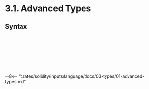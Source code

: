 <!-- This file is generated automatically by infrastructure scripts. Please don't edit by hand. -->

# 3.1. Advanced Types

## Syntax

```{ .ebnf #TypeName }

```

<pre ebnf-snippet="TypeName" style="display: none;"><a href="#TypeName"><span class="k">TypeName</span></a><span class="o"> = </span><span class="cm">(* variant: *)</span><span class="o"> </span><a href="#ArrayTypeName"><span class="k">ArrayTypeName</span></a><br /><span class="o">         | </span><span class="cm">(* variant: *)</span><span class="o"> </span><a href="#FunctionType"><span class="k">FunctionType</span></a><br /><span class="o">         | </span><span class="cm">(* variant: *)</span><span class="o"> </span><a href="#MappingType"><span class="k">MappingType</span></a><br /><span class="o">         | </span><span class="cm">(* variant: *)</span><span class="o"> </span><a href="../02-elementary-types#ElementaryType"><span class="k">ElementaryType</span></a><br /><span class="o">         | </span><span class="cm">(* variant: *)</span><span class="o"> </span><a href="../../05-expressions/06-identifiers#IdentifierPath"><span class="k">IdentifierPath</span></a><span class="o">;</span></pre>

```{ .ebnf #ArrayTypeName }

```

<pre ebnf-snippet="ArrayTypeName" style="display: none;"><span class="cm">(* Postfix unary operator *)</span><br /><a href="#ArrayTypeName"><span class="k">ArrayTypeName</span></a><span class="o"> = </span><span class="cm">(* operand: *)</span><span class="o"> </span><a href="#TypeName"><span class="k">TypeName</span></a><br /><span class="o">                </span><span class="cm">(* open_bracket: *)</span><span class="o"> </span><a href="../../01-file-structure/09-punctuation#OpenBracket"><span class="k">OPEN_BRACKET</span></a><br /><span class="o">                </span><span class="cm">(* index: *)</span><span class="o"> </span><a href="../../05-expressions/01-base-expressions#Expression"><span class="k">Expression</span></a><span class="o">?</span><br /><span class="o">                </span><span class="cm">(* close_bracket: *)</span><span class="o"> </span><a href="../../01-file-structure/09-punctuation#CloseBracket"><span class="k">CLOSE_BRACKET</span></a><span class="o">;</span></pre>

```{ .ebnf #FunctionType }

```

<pre ebnf-snippet="FunctionType" style="display: none;"><a href="#FunctionType"><span class="k">FunctionType</span></a><span class="o"> = </span><span class="cm">(* function_keyword: *)</span><span class="o"> </span><a href="../../01-file-structure/08-keywords#FunctionKeyword"><span class="k">FUNCTION_KEYWORD</span></a><br /><span class="o">               </span><span class="cm">(* parameters: *)</span><span class="o"> </span><a href="../../02-definitions/08-functions#ParametersDeclaration"><span class="k">ParametersDeclaration</span></a><br /><span class="o">               </span><span class="cm">(* attributes: *)</span><span class="o"> </span><a href="#FunctionTypeAttributes"><span class="k">FunctionTypeAttributes</span></a><br /><span class="o">               </span><span class="cm">(* returns: *)</span><span class="o"> </span><a href="../../02-definitions/08-functions#ReturnsDeclaration"><span class="k">ReturnsDeclaration</span></a><span class="o">?</span><span class="o">;</span></pre>

```{ .ebnf #FunctionTypeAttributes }

```

<pre ebnf-snippet="FunctionTypeAttributes" style="display: none;"><a href="#FunctionTypeAttributes"><span class="k">FunctionTypeAttributes</span></a><span class="o"> = </span><span class="cm">(* item: *)</span><span class="o"> </span><a href="#FunctionTypeAttribute"><span class="k">FunctionTypeAttribute</span></a><span class="o">*</span><span class="o">;</span></pre>

```{ .ebnf #FunctionTypeAttribute }

```

<pre ebnf-snippet="FunctionTypeAttribute" style="display: none;"><a href="#FunctionTypeAttribute"><span class="k">FunctionTypeAttribute</span></a><span class="o"> = </span><span class="cm">(* variant: *)</span><span class="o"> </span><a href="../../01-file-structure/08-keywords#InternalKeyword"><span class="k">INTERNAL_KEYWORD</span></a><br /><span class="o">                      | </span><span class="cm">(* variant: *)</span><span class="o"> </span><a href="../../01-file-structure/08-keywords#ExternalKeyword"><span class="k">EXTERNAL_KEYWORD</span></a><br /><span class="o">                      | </span><span class="cm">(* variant: *)</span><span class="o"> </span><a href="../../01-file-structure/08-keywords#PrivateKeyword"><span class="k">PRIVATE_KEYWORD</span></a><br /><span class="o">                      | </span><span class="cm">(* variant: *)</span><span class="o"> </span><a href="../../01-file-structure/08-keywords#PublicKeyword"><span class="k">PUBLIC_KEYWORD</span></a><br /><span class="o">                      | </span><span class="cm">(* variant: *)</span><span class="o"> </span><a href="../../01-file-structure/08-keywords#ConstantKeyword"><span class="k">CONSTANT_KEYWORD</span></a><span class="o"> </span><span class="cm">(* Deprecated in 0.5.0 *)</span><br /><span class="o">                      | </span><span class="cm">(* variant: *)</span><span class="o"> </span><a href="../../01-file-structure/08-keywords#PureKeyword"><span class="k">PURE_KEYWORD</span></a><span class="o"> </span><span class="cm">(* Introduced in 0.4.16 *)</span><br /><span class="o">                      | </span><span class="cm">(* variant: *)</span><span class="o"> </span><a href="../../01-file-structure/08-keywords#ViewKeyword"><span class="k">VIEW_KEYWORD</span></a><span class="o"> </span><span class="cm">(* Introduced in 0.4.16 *)</span><br /><span class="o">                      | </span><span class="cm">(* variant: *)</span><span class="o"> </span><a href="../../01-file-structure/08-keywords#PayableKeyword"><span class="k">PAYABLE_KEYWORD</span></a><span class="o">;</span></pre>

```{ .ebnf #MappingType }

```

<pre ebnf-snippet="MappingType" style="display: none;"><a href="#MappingType"><span class="k">MappingType</span></a><span class="o"> = </span><span class="cm">(* mapping_keyword: *)</span><span class="o"> </span><a href="../../01-file-structure/08-keywords#MappingKeyword"><span class="k">MAPPING_KEYWORD</span></a><br /><span class="o">              </span><span class="cm">(* open_paren: *)</span><span class="o"> </span><a href="../../01-file-structure/09-punctuation#OpenParen"><span class="k">OPEN_PAREN</span></a><br /><span class="o">              </span><span class="cm">(* key_type: *)</span><span class="o"> </span><a href="#MappingKey"><span class="k">MappingKey</span></a><br /><span class="o">              </span><span class="cm">(* equal_greater_than: *)</span><span class="o"> </span><a href="../../01-file-structure/09-punctuation#EqualGreaterThan"><span class="k">EQUAL_GREATER_THAN</span></a><br /><span class="o">              </span><span class="cm">(* value_type: *)</span><span class="o"> </span><a href="#MappingValue"><span class="k">MappingValue</span></a><br /><span class="o">              </span><span class="cm">(* close_paren: *)</span><span class="o"> </span><a href="../../01-file-structure/09-punctuation#CloseParen"><span class="k">CLOSE_PAREN</span></a><span class="o">;</span></pre>

```{ .ebnf #MappingKey }

```

<pre ebnf-snippet="MappingKey" style="display: none;"><a href="#MappingKey"><span class="k">MappingKey</span></a><span class="o"> = </span><span class="cm">(* key_type: *)</span><span class="o"> </span><a href="#MappingKeyType"><span class="k">MappingKeyType</span></a><br /><span class="o">             </span><span class="cm">(* name: *)</span><span class="o"> </span><a href="../../05-expressions/06-identifiers#Identifier"><span class="k">IDENTIFIER</span></a><span class="o">?</span><span class="o">;</span><span class="o"> </span><span class="cm">(* Introduced in 0.8.18 *)</span></pre>

```{ .ebnf #MappingKeyType }

```

<pre ebnf-snippet="MappingKeyType" style="display: none;"><a href="#MappingKeyType"><span class="k">MappingKeyType</span></a><span class="o"> = </span><span class="cm">(* variant: *)</span><span class="o"> </span><a href="../02-elementary-types#ElementaryType"><span class="k">ElementaryType</span></a><br /><span class="o">               | </span><span class="cm">(* variant: *)</span><span class="o"> </span><a href="../../05-expressions/06-identifiers#IdentifierPath"><span class="k">IdentifierPath</span></a><span class="o">;</span></pre>

```{ .ebnf #MappingValue }

```

<pre ebnf-snippet="MappingValue" style="display: none;"><a href="#MappingValue"><span class="k">MappingValue</span></a><span class="o"> = </span><span class="cm">(* type_name: *)</span><span class="o"> </span><a href="#TypeName"><span class="k">TypeName</span></a><br /><span class="o">               </span><span class="cm">(* name: *)</span><span class="o"> </span><a href="../../05-expressions/06-identifiers#Identifier"><span class="k">IDENTIFIER</span></a><span class="o">?</span><span class="o">;</span><span class="o"> </span><span class="cm">(* Introduced in 0.8.18 *)</span></pre>

--8<-- "crates/solidity/inputs/language/docs/03-types/01-advanced-types.md"
